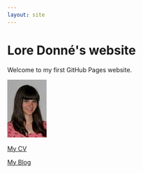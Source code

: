 ```yaml
---
layout: site
---
```

# Lore Donné's website
Welcome to my first GitHub Pages website.

![Link to picture](images/foto.jpg)

[My CV](cv)

[My Blog](blog)
